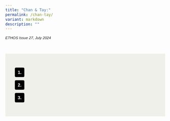 ```yaml
---
title: "Chan & Tay:"
permalink: /chan-tay/
variant: markdown
description: ""
---
```

<style>
		
body {
    font-family: Arial, sans-serif;
}

.back a {
    color: #9f2943;
    font-weight: bold;
}

.break {
    border-top: 1px solid black;
    border-bottom: 1px solid black;
    padding: 20px;
    text-align: center;
    margin-top: 50px;
}

.break1 {
    font-family: Georgia;
    font-size: 20px;
    font-style: italic;
    font-weight: bold;
}

.break2 {
    background-color: #F7943E;
    margin-top: 30px;
    padding: 20px;
    color: white;
    border-radius: 20px;
}

.break2 q {
    font-family: Georgia;
    font-size: 20px;
    font-style: italic;
    font-weight: bold;
}

.break2 a {
    color: white;
}

.author {
    border-bottom: 1px solid black;
    margin-top: 40px;
    padding-bottom: 30px;
    border-top: 1px solid black;
}

.author p {
    font-size: 15px;
    line-height: 22px;
}

.notestop ol li {
    font-size: 15px;
    line-height: 22px;
}

.containerbox {
    background-color: #eff0e9;
    padding: 30px;
    margin-top: 30px;
    color: white;
}

.containerbox a {
    text-decoration: none;
    color: white;
}

.numbered-squares {
    list-style: none; /* Remove default numbering */
    padding: 0;
    counter-reset: item;
}

.numbered-squares li {
    display: flex;
    align-items: center;
    margin-bottom: 10px;
}

.numbered-squares li::before {
    content: counter(item) ".";
    counter-increment: item;
    display: flex;
    align-items: center;
    justify-content: center;
    width: 30px;
    height: 30px;
    margin-right: 10px;
    background-color: black;
    color: white;
    border-radius: 4px;
    font-weight: bold;
}

	
</style>



<em><small>ETHOS Issue 27, July 2024</small></em>
<div class="background-image">
<img src="">
</div>



<div class="containerbox">
<ol class="numbered-squares">

<li></li>	
<li></li>	
<li></li>	
	
</ol>
</div>

















